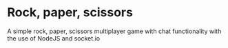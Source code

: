 # Rock, paper, scissors
A simple rock, paper, scissors multiplayer game with chat functionality with the use of NodeJS and socket.io
